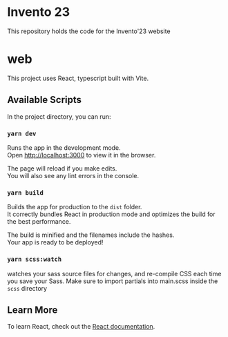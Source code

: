 # Invento 23

This repository holds the code for the Invento'23 website

# web

This project uses React, typescript built with Vite.

## Available Scripts

In the project directory, you can run:

### `yarn dev`

Runs the app in the development mode.\
Open [http://localhost:3000](http://localhost:3000) to view it in the browser.

The page will reload if you make edits.\
You will also see any lint errors in the console.

### `yarn build`

Builds the app for production to the `dist` folder.\
It correctly bundles React in production mode and optimizes the build for the best performance.

The build is minified and the filenames include the hashes.\
Your app is ready to be deployed!

### `yarn scss:watch`

watches your sass source files for changes, and re-compile CSS each time you save your Sass. Make sure to import partials into main.scss inside the `scss` directory

## Learn More

To learn React, check out the [React documentation](https://reactjs.org/).
